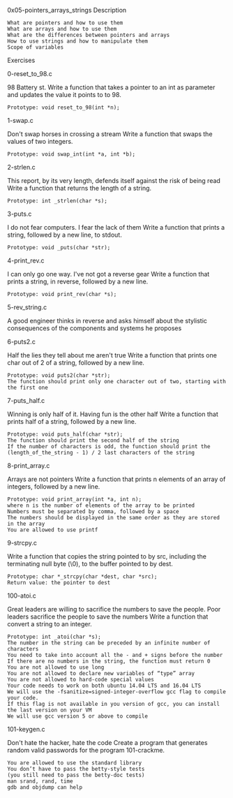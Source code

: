0x05-pointers_arrays_strings
Description

    What are pointers and how to use them
    What are arrays and how to use them
    What are the differences between pointers and arrays
    How to use strings and how to manipulate them
    Scope of variables

Exercises

0-reset_to_98.c

98 Battery st.
Write a function that takes a pointer to an int as parameter and updates the
value it points to to 98.

    Prototype: void reset_to_98(int *n);

1-swap.c

Don't swap horses in crossing a stream
Write a function that swaps the values of two integers.

    Prototype: void swap_int(int *a, int *b);

2-strlen.c

This report, by its very length, defends itself against the risk of being
read
Write a function that returns the length of a string.

    Prototype: int _strlen(char *s);

3-puts.c

I do not fear computers. I fear the lack of them
Write a function that prints a string, followed by a new line, to stdout.

    Prototype: void _puts(char *str);

4-print_rev.c

I can only go one way. I've not got a reverse gear
Write a function that prints a string, in reverse, followed by a new line.

    Prototype: void print_rev(char *s);

5-rev_string.c

A good engineer thinks in reverse and asks himself about the stylistic
consequences of the components and systems he proposes

6-puts2.c

Half the lies they tell about me aren't true
Write a function that prints one char out of 2 of a string, followed by a new
line.

    Prototype: void puts2(char *str);
    The function should print only one character out of two, starting with the first one

7-puts_half.c

Winning is only half of it. Having fun is the other half
Write a function that prints half of a string, followed by a new line.

    Prototype: void puts_half(char *str);
    The function should print the second half of the string
    If the number of characters is odd, the function should print the (length_of_the_string - 1) / 2 last characters of the string

8-print_array.c

Arrays are not pointers
Write a function that prints n elements of an array of integers,
followed by a new line.

    Prototype: void print_array(int *a, int n);
    where n is the number of elements of the array to be printed
    Numbers must be separated by comma, followed by a space
    The numbers should be displayed in the same order as they are stored in the array
    You are allowed to use printf

9-strcpy.c

Write a function that copies the string pointed to by src, including the
terminating null byte (\0), to the buffer pointed to by dest.

    Prototype: char *_strcpy(char *dest, char *src);
    Return value: the pointer to dest

100-atoi.c

Great leaders are willing to sacrifice the numbers to save the people.
Poor leaders sacrifice the people to save the numbers
Write a function that convert a string to an integer.

    Prototype: int _atoi(char *s);
    The number in the string can be preceded by an infinite number of characters
    You need to take into account all the - and + signs before the number
    If there are no numbers in the string, the function must return 0
    You are not allowed to use long
    You are not allowed to declare new variables of “type” array
    You are not allowed to hard-code special values
    Your code needs to work on both ubuntu 14.04 LTS and 16.04 LTS
    We will use the -fsanitize=signed-integer-overflow gcc flag to compile your code.
    If this flag is not available in you version of gcc, you can install the last version on your VM
    We will use gcc version 5 or above to compile

101-keygen.c

Don't hate the hacker, hate the code
Create a program that generates random valid passwords for the
program 101-crackme.

    You are allowed to use the standard library
    You don’t have to pass the betty-style tests
    (you still need to pass the betty-doc tests)
    man srand, rand, time
    gdb and objdump can help

